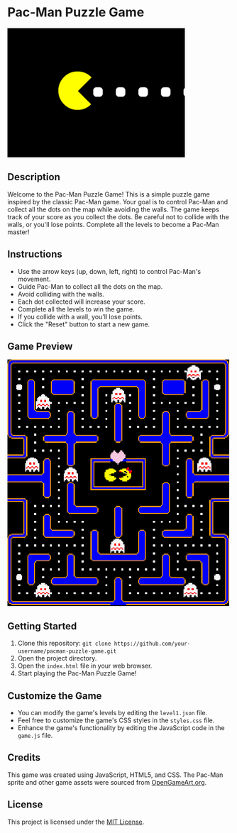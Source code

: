 # Pac-Man Puzzle Game

![Pac-Man](pacman.gif)

## Description
Welcome to the Pac-Man Puzzle Game! This is a simple puzzle game inspired by the classic Pac-Man game. Your goal is to control Pac-Man and collect all the dots on the map while avoiding the walls. The game keeps track of your score as you collect the dots. Be careful not to collide with the walls, or you'll lose points. Complete all the levels to become a Pac-Man master!

## Instructions
- Use the arrow keys (up, down, left, right) to control Pac-Man's movement.
- Guide Pac-Man to collect all the dots on the map.
- Avoid colliding with the walls.
- Each dot collected will increase your score.
- Complete all the levels to win the game.
- If you collide with a wall, you'll lose points.
- Click the "Reset" button to start a new game.

## Game Preview
![Game Preview](game.gif)

## Getting Started
1. Clone this repository: `git clone https://github.com/your-username/pacman-puzzle-game.git`
2. Open the project directory.
3. Open the `index.html` file in your web browser.
4. Start playing the Pac-Man Puzzle Game!

## Customize the Game
- You can modify the game's levels by editing the `level1.json` file.
- Feel free to customize the game's CSS styles in the `styles.css` file.
- Enhance the game's functionality by editing the JavaScript code in the `game.js` file.

## Credits
This game was created using JavaScript, HTML5, and CSS. The Pac-Man sprite and other game assets were sourced from [OpenGameArt.org](https://opengameart.org/).

## License
This project is licensed under the [MIT License](LICENSE).
